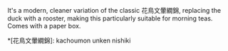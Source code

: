 It's a modern, cleaner variation of the classic 花鳥文暈繝錦, replacing the duck with a rooster, making this particularly suitable for morning teas. Comes with a paper box.

*[花鳥文暈繝錦]: kachoumon unken nishiki
